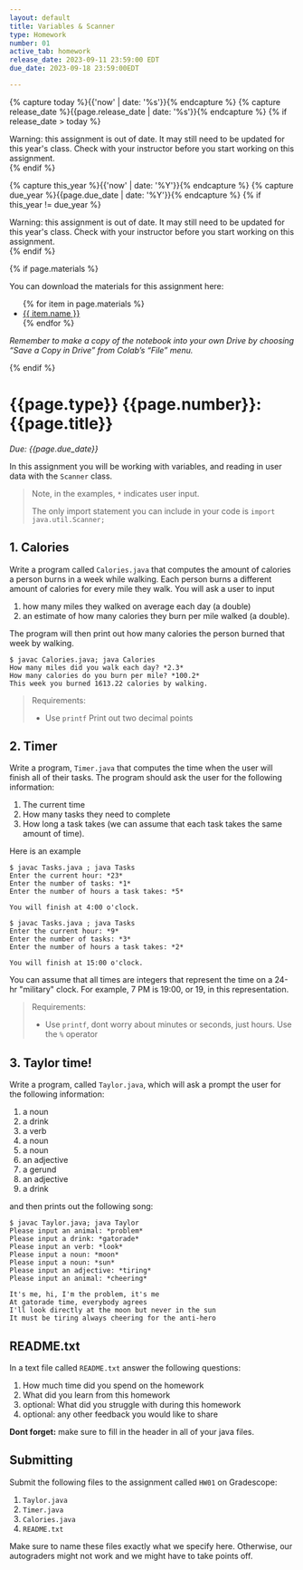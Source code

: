 ```yaml
---
layout: default
title: Variables & Scanner
type: Homework
number: 01
active_tab: homework
release_date: 2023-09-11 23:59:00 EDT
due_date: 2023-09-18 23:59:00EDT

---
```


<!-- Check whether the assignment is ready to release -->
{% capture today %}{{'now' | date: '%s'}}{% endcapture %}
{% capture release_date %}{{page.release_date | date: '%s'}}{% endcapture %}
{% if release_date > today %} 
<div class="alert alert-danger">
Warning: this assignment is out of date.  It may still need to be updated for this year's class.  Check with your instructor before you start working on this assignment.
</div>
{% endif %}
<!-- End of check whether the assignment is up to date -->


<!-- Check whether the assignment is up to date -->
{% capture this_year %}{{'now' | date: '%Y'}}{% endcapture %}
{% capture due_year %}{{page.due_date | date: '%Y'}}{% endcapture %}
{% if this_year != due_year %} 
<div class="alert alert-danger">
Warning: this assignment is out of date.  It may still need to be updated for this year's class.  Check with your instructor before you start working on this assignment.
</div>
{% endif %}
<!-- End of check whether the assignment is up to date -->



{% if page.materials %}
<div class="alert alert-info">
You can download the materials for this assignment here:
<ul>
{% for item in page.materials %}
<li><a href="{{item.url}}">{{ item.name }}</a></li>
{% endfor %}
</ul>


<i>Remember to make a copy of the notebook into your own Drive by choosing “Save a Copy in Drive” from Colab’s “File” menu.</i>

</div>
{% endif %}





{{page.type}} {{page.number}}: {{page.title}}
=============================================================

_Due: {{page.due_date}}_

In this assignment you will be working with variables, and reading in user data with the `Scanner` class. 

> Note, in the examples, `*` indicates user input.
>
> The only import statement you can include in your code is `import java.util.Scanner;`

## 1. Calories

Write a program called `Calories.java` that computes the amount of calories a person burns in a week while walking. Each person burns a different amount of calories for every mile they walk. You will ask a user to input
 
1. how many miles they walked on average each day (a double)
2. an estimate of how many calories they burn per mile walked (a double).

The program will then print out how many calories the person burned that week by walking.

```
$ javac Calories.java; java Calories
How many miles did you walk each day? *2.3*
How many calories do you burn per mile? *100.2*
This week you burned 1613.22 calories by walking.
```

>Requirements:
>
> - Use `printf` Print out two decimal points

## 2. Timer
Write a program, `Timer.java` that computes the time when the user will finish all of their tasks. The program should ask the user for the following information:

1. The current time
2. How many tasks they need to complete
3. How long a task takes (we can assume that each task takes the same amount of time).

Here is an example

```
$ javac Tasks.java ; java Tasks
Enter the current hour: *23*
Enter the number of tasks: *1*
Enter the number of hours a task takes: *5*

You will finish at 4:00 o'clock.

$ javac Tasks.java ; java Tasks
Enter the current hour: *9*
Enter the number of tasks: *3*
Enter the number of hours a task takes: *2*

You will finish at 15:00 o'clock.
```

You can assume that all times are integers that represent the time on a 24-hr "military" clock. For example, 7 PM is 19:00, or 19, in this representation.

>Requirements:
>
> - Use `printf`, dont worry about minutes or seconds, just hours.
> Use the `%` operator


## 3. Taylor time! 

Write a program, called `Taylor.java`, which will ask a prompt the user for the following information:

1. a noun
2. a drink
2. a verb
3. a noun
3. a noun
4. an adjective
4. a gerund
5. an adjective
5. a drink 

and then prints out the following song:

```
$ javac Taylor.java; java Taylor
Please input an animal: *problem*
Please input a drink: *gatorade*
Please input an verb: *look*
Please input a noun: *moon*
Please input a noun: *sun*
Please input an adjective: *tiring*
Please input an animal: *cheering*

It's me, hi, I'm the problem, it's me
At gatorade time, everybody agrees
I'll look directly at the moon but never in the sun
It must be tiring always cheering for the anti-hero
```



## README.txt

In a text file called `README.txt` answer the following questions:

1. How much time did you spend on the homework
2. What did you learn from this homework
3. optional: What did you struggle with during this homework
4. optional: any other feedback you would like to share

**Dont forget:** make sure to fill in the header in all of your java files.

## Submitting

Submit the following files to the assignment called `HW01` on Gradescope:

1. `Taylor.java`
2. `Timer.java`
3. `Calories.java`
4. `README.txt`

Make sure to name these files exactly what we specify here. Otherwise,
our autograders might not work and we might have to take points off.
